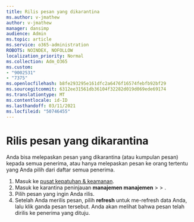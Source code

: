 ```yaml
---
title: Rilis pesan yang dikarantina
ms.author: v-jmathew
author: v-jmathew
manager: dansimp
audience: Admin
ms.topic: article
ms.service: o365-administration
ROBOTS: NOINDEX, NOFOLLOW
localization_priority: Normal
ms.collection: Adm_O365
ms.custom:
- "9002531"
- "7375"
ms.openlocfilehash: b8fe293295e161dfc2a6476f16574febfb92bf29
ms.sourcegitcommit: 6312ee31561db36104f32282d019d069ede69174
ms.translationtype: MT
ms.contentlocale: id-ID
ms.lasthandoff: 03/11/2021
ms.locfileid: "50746455"
---
```

# <a name="release-quarantined-messages"></a>Rilis pesan yang dikarantina

Anda bisa melepaskan pesan yang dikarantina (atau kumpulan pesan) kepada semua penerima, atau hanya melepaskan pesan ke orang tertentu yang Anda pilih dari daftar semua penerima.

1. Masuk ke [pusat kepatuhan & keamanan](https://go.microsoft.com/fwlink/p/?linkid=2077143).
2. Masuk ke karantina peninjauan **manajemen manajemen**  >    >  .
3. Pilih pesan yang ingin Anda rilis.
4. Setelah Anda merilis pesan, pilih **refresh** untuk me-refresh data Anda, lalu klik ganda pesan tersebut. Anda akan melihat bahwa pesan telah dirilis ke penerima yang dituju.
